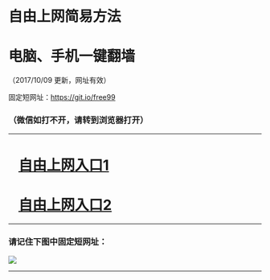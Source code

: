 ﻿# 自由上网简易方法

# 电脑、手机一键翻墙

（2017/10/09 更新，网址有效）

固定短网址：https://git.io/free99

### （微信如打不开，请转到浏览器打开）


***





# &nbsp;&nbsp; <a href="http://ft1357524360.fwq-tz-1001.info/fwqtz01.html?t=100900130712 " target="_blank">自由上网入口1</a>
# &nbsp;&nbsp; <a href="http://ft3065625124.fwq-tz-1002.info/fwqtz02.html?t=100900115814 " target="_blank">自由上网入口2</a>
***

### 请记住下图中固定短网址：

<img src="https://s3-us-west-2.amazonaws.com/fwq-1001/yjfq-20170905okok.png" /> 


***

